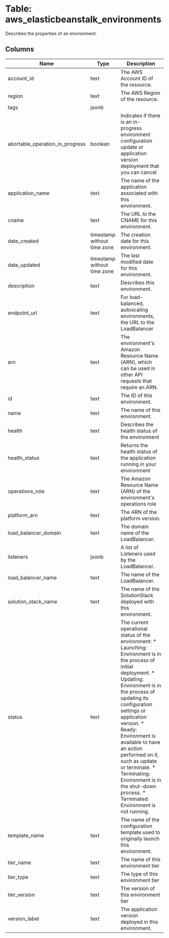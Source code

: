 
# Table: aws_elasticbeanstalk_environments
Describes the properties of an environment.
## Columns
| Name        | Type           | Description  |
| ------------- | ------------- | -----  |
|account_id|text|The AWS Account ID of the resource.|
|region|text|The AWS Region of the resource.|
|tags|jsonb||
|abortable_operation_in_progress|boolean|Indicates if there is an in-progress environment configuration update or application version deployment that you can cancel|
|application_name|text|The name of the application associated with this environment.|
|cname|text|The URL to the CNAME for this environment.|
|date_created|timestamp without time zone|The creation date for this environment.|
|date_updated|timestamp without time zone|The last modified date for this environment.|
|description|text|Describes this environment.|
|endpoint_url|text|For load-balanced, autoscaling environments, the URL to the LoadBalancer|
|arn|text|The environment's Amazon Resource Name (ARN), which can be used in other API requests that require an ARN.|
|id|text|The ID of this environment.|
|name|text|The name of this environment.|
|health|text|Describes the health status of the environment|
|health_status|text|Returns the health status of the application running in your environment|
|operations_role|text|The Amazon Resource Name (ARN) of the environment's operations role|
|platform_arn|text|The ARN of the platform version.|
|load_balancer_domain|text|The domain name of the LoadBalancer.|
|listeners|jsonb|A list of Listeners used by the LoadBalancer.|
|load_balancer_name|text|The name of the LoadBalancer.|
|solution_stack_name|text|The name of the SolutionStack deployed with this environment.|
|status|text|The current operational status of the environment:  * Launching: Environment is in the process of initial deployment.  * Updating: Environment is in the process of updating its configuration settings or application version.  * Ready: Environment is available to have an action performed on it, such as update or terminate.  * Terminating: Environment is in the shut-down process.  * Terminated: Environment is not running.|
|template_name|text|The name of the configuration template used to originally launch this environment.|
|tier_name|text|The name of this environment tier|
|tier_type|text|The type of this environment tier|
|tier_version|text|The version of this environment tier|
|version_label|text|The application version deployed in this environment.|
